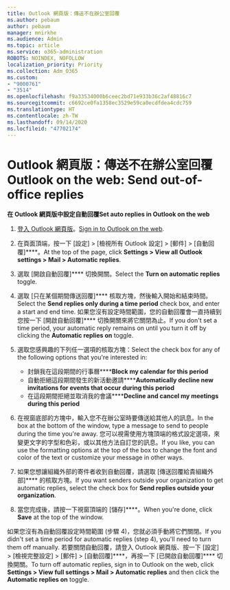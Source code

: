 ```yaml
---
title: Outlook 網頁版：傳送不在辦公室回覆
ms.author: pebaum
author: pebaum
manager: mnirkhe
ms.audience: Admin
ms.topic: article
ms.service: o365-administration
ROBOTS: NOINDEX, NOFOLLOW
localization_priority: Priority
ms.collection: Adm_O365
ms.custom:
- "9000761"
- "3514"
ms.openlocfilehash: f9a33534000b6ceec2bd71e933b36c2af48816c7
ms.sourcegitcommit: c6692ce0fa1358ec3529e59ca0ecdfdea4cdc759
ms.translationtype: HT
ms.contentlocale: zh-TW
ms.lasthandoff: 09/14/2020
ms.locfileid: "47702174"
---
```

# <a name="outlook-on-the-web-send-out-of-office-replies"></a><span data-ttu-id="8a62c-102">Outlook 網頁版：傳送不在辦公室回覆</span><span class="sxs-lookup"><span data-stu-id="8a62c-102">Outlook on the web: Send out-of-office replies</span></span>

<span data-ttu-id="8a62c-103">**在 Outlook 網頁版中設定自動回覆**</span><span class="sxs-lookup"><span data-stu-id="8a62c-103">**Set auto replies in Outlook on the web**</span></span>

1. <span data-ttu-id="8a62c-104">[登入 Outlook 網頁版](https://support.office.com/article/how-to-sign-in-to-outlook-on-the-web-763fab4d-0138-4814-b450-37fc286bcb79)。</span><span class="sxs-lookup"><span data-stu-id="8a62c-104">[Sign in to Outlook on the web](https://support.office.com/article/how-to-sign-in-to-outlook-on-the-web-763fab4d-0138-4814-b450-37fc286bcb79).</span></span>

2. <span data-ttu-id="8a62c-105">在頁面頂端，按一下 [設定] > [檢視所有 Outlook 設定] > [郵件] > [自動回覆]\*\*\*\*。</span><span class="sxs-lookup"><span data-stu-id="8a62c-105">At the top of the page, click **Settings > View all Outlook settings > Mail > Automatic replies**.</span></span>

3. <span data-ttu-id="8a62c-106">選取 [開啟自動回覆]\*\*\*\* 切換開關。</span><span class="sxs-lookup"><span data-stu-id="8a62c-106">Select the **Turn on automatic replies** toggle.</span></span>

4. <span data-ttu-id="8a62c-107">選取 [只在某個期間傳送回覆]\*\*\*\* 核取方塊，然後輸入開始和結束時間。</span><span class="sxs-lookup"><span data-stu-id="8a62c-107">Select the **Send replies only during a time period** check box, and enter a start and end time.</span></span> <span data-ttu-id="8a62c-108">如果您沒有設定時間範圍，您的自動回覆會一直持續到您按一下 [開啟自動回覆]\*\*\*\* 切換開關來將它關閉為止。</span><span class="sxs-lookup"><span data-stu-id="8a62c-108">If you don't set a time period, your automatic reply remains on until you turn it off by clicking the **Automatic replies on** toggle.</span></span>

5. <span data-ttu-id="8a62c-109">選取您感興趣的下列任一選項的核取方塊：</span><span class="sxs-lookup"><span data-stu-id="8a62c-109">Select the check box for any of the following options that you're interested in:</span></span>
    - <span data-ttu-id="8a62c-110">封鎖我在這段期間的行事曆\*\*\*\*</span><span class="sxs-lookup"><span data-stu-id="8a62c-110">**Block my calendar for this period**</span></span>
    - <span data-ttu-id="8a62c-111">自動拒絕這段期間發生的新活動邀請\*\*\*\*</span><span class="sxs-lookup"><span data-stu-id="8a62c-111">**Automatically decline new invitations for events that occur during this period**</span></span>
    - <span data-ttu-id="8a62c-112">在這段期間拒絕並取消我的會議\*\*\*\*</span><span class="sxs-lookup"><span data-stu-id="8a62c-112">**Decline and cancel my meetings during this period**</span></span>

6. <span data-ttu-id="8a62c-113">在視窗底部的方塊中，輸入您不在辦公室時要傳送給其他人的訊息。</span><span class="sxs-lookup"><span data-stu-id="8a62c-113">In the box at the bottom of the window, type a message to send to people during the time you're away.</span></span> <span data-ttu-id="8a62c-114">您可以視需使用方塊頂端的格式設定選項，來變更文字的字型和色彩，或以其他方法自訂您的訊息。</span><span class="sxs-lookup"><span data-stu-id="8a62c-114">If you like, you can use the formatting options at the top of the box to change the font and color of the text or customize your message in other ways.</span></span>

7. <span data-ttu-id="8a62c-115">如果您想讓組織外部的寄件者收到自動回覆，請選取 [傳送回覆給貴組織外部]\*\*\*\* 的核取方塊。</span><span class="sxs-lookup"><span data-stu-id="8a62c-115">If you want senders outside your organization to get automatic replies, select the check box for **Send replies outside your organization**.</span></span>

8. <span data-ttu-id="8a62c-116">當您完成後，請按一下視窗頂端的 [儲存]\*\*\*\*。</span><span class="sxs-lookup"><span data-stu-id="8a62c-116">When you're done, click **Save** at the top of the window.</span></span>

<span data-ttu-id="8a62c-117">如果您沒有為自動回覆設定時間範圍 (步驟 4)，您就必須手動將它們關閉。</span><span class="sxs-lookup"><span data-stu-id="8a62c-117">If you didn't set a time period for automatic replies (step 4), you'll need to turn them off manually.</span></span> <span data-ttu-id="8a62c-118">若要關閉自動回覆，請登入 Outlook 網頁版、按一下 [設定] > [檢視完整設定] > [郵件] > [自動回覆]\*\*\*\*，再按一下 [已開啟自動回覆]\*\*\*\* 切換開關。</span><span class="sxs-lookup"><span data-stu-id="8a62c-118">To turn off automatic replies, sign in to Outlook on the web, click **Settings > View full settings > Mail > Automatic replies** and then click the **Automatic replies on** toggle.</span></span>
